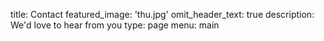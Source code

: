 title: Contact
featured_image: 'thu.jpg'
omit_header_text: true
description: We'd love to hear from you
type: page
menu: main
